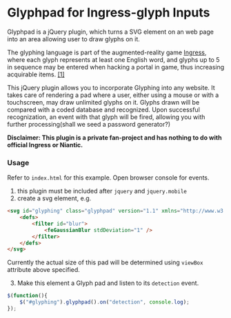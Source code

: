 Glyphpad for Ingress-glyph Inputs
=================================

Glyphpad is a jQuery plugin, which turns a SVG element on an web page into an
area allowing user to draw glyphs on it.

The glyphing language is part of the augmented-reality game
[Ingress](https://ingress.com), where each glyph represents at least one English
word, and glyphs up to 5 in sequence may be entered when hacking a portal in
game, thus increasing acquirable items.
[[1]](https://ingress.fandom.com/wiki/Glyph_Hacking)

This jQuery plugin allows you to incorporate Glyphing into any website.  It
takes care of rendering a pad where a user, either using a mouse or with a
touchscreen, may draw unlimited glyphs on it. Glyphs drawn will be compared
with a coded database and recognized. Upon successful recognization, an event
with that glyph will be fired, allowing you with further processing(shall we
seed a password generator?)

__Disclaimer: This plugin is a private fan-project and has nothing to do with official Ingress or Niantic.__

### Usage

Refer to `index.html` for this example. Open browser console for events.

1. this plugin must be included after `jquery` and `jquery.mobile`
2. create a svg element, e.g.

```html
<svg id="glyphing" class="glyphpad" version="1.1" xmlns="http://www.w3.org/2000/svg" x="0" y="0" width="400" height="400" viewBox="0 0 400 400">
    <defs>
        <filter id="blur">
            <feGaussianBlur stdDeviation="1" />
        </filter>
    </defs>
</svg>
```

Currently the actual size of this pad will be determined using `viewBox`
attribute above specified.

3. Make this element a Glyph pad and listen to its `detection` event.

```js
$(function(){
    $("#glyphing").glyphpad().on("detection", console.log);
});
```
